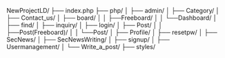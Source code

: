 NewProjectLD/
├── index.php
├── php/
│   ├── admin/
│   ├── Category/
│   ├── Contact_us/
│   ├── board/
│   │   ├──Freeboard/
│   │   └──Dashboard/
│   ├── find/
│   ├── inquiry/
│   ├── login/
│   ├── Post/
│   │   ├──Post(Freeboard)/
│   │   └──Post/
│   ├── Profile/
│   ├── resetpw/
│   ├── SecNews/
│   ├── SecNewsWriting/
│   ├── signup/
│   ├── Usermanagement/
│   └── Write_a_post/
├── styles/
